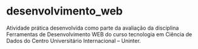 # desenvolvimento_web
Atividade prática desenvolvida como parte da avaliação da disciplina Ferramentas de Desenvolvimento WEB do curso tecnologia em Ciência de Dados do Centro Universitário Internacional – Uninter.

